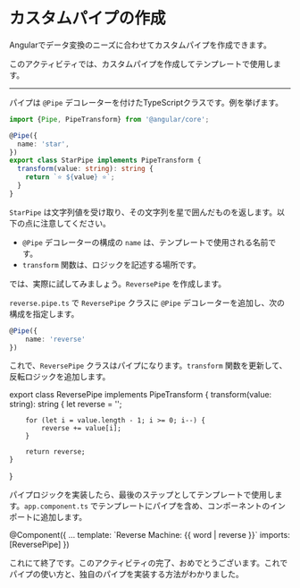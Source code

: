 # カスタムパイプの作成

Angularでデータ変換のニーズに合わせてカスタムパイプを作成できます。

このアクティビティでは、カスタムパイプを作成してテンプレートで使用します。

<hr>

パイプは `@Pipe` デコレーターを付けたTypeScriptクラスです。例を挙げます。

```ts
import {Pipe, PipeTransform} from '@angular/core';

@Pipe({
  name: 'star',
})
export class StarPipe implements PipeTransform {
  transform(value: string): string {
    return `⭐️ ${value} ⭐️`;
  }
}
```

`StarPipe` は文字列値を受け取り、その文字列を星で囲んだものを返します。以下の点に注意してください。

- `@Pipe` デコレーターの構成の `name` は、テンプレートで使用される名前です。
- `transform` 関数は、ロジックを記述する場所です。

では、実際に試してみましょう。`ReversePipe` を作成します。

<docs-workflow>

<docs-step title="`ReversePipe` の作成">

`reverse.pipe.ts` で `ReversePipe` クラスに `@Pipe` デコレーターを追加し、次の構成を指定します。

```ts
@Pipe({
    name: 'reverse'
})
```

</docs-step>

<docs-step title="`transform` 関数の実装">

これで、`ReversePipe` クラスはパイプになります。`transform` 関数を更新して、反転ロジックを追加します。

<docs-code language="ts" highlight="[3,4,5,6,7,8,9]">
export class ReversePipe implements PipeTransform {
    transform(value: string): string {
        let reverse = '';

        for (let i = value.length - 1; i >= 0; i--) {
            reverse += value[i];
        }

        return reverse;
    }

}
</docs-code>

</docs-step>

<docs-step title="テンプレートで `ReversePipe` を使用する"></docs-step>
パイプロジックを実装したら、最後のステップとしてテンプレートで使用します。`app.component.ts` でテンプレートにパイプを含め、コンポーネントのインポートに追加します。

<docs-code language="angular-ts" highlight="[3,4]">
@Component({
    ...
    template: `Reverse Machine: {{ word | reverse }}`
    imports: [ReversePipe]
})
</docs-code>

</docs-workflow>

これにて終了です。このアクティビティの完了、おめでとうございます。これでパイプの使い方と、独自のパイプを実装する方法がわかりました。
